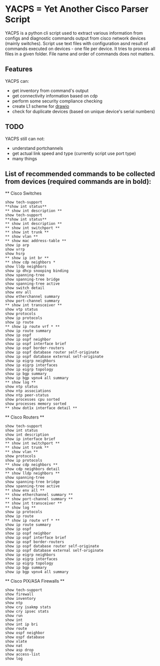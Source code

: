 # YACPS = Yet Another Cisco Parser Script 

YACPS is a python cli script used to extract various information from configs and diagnostic commands output from cisco network devices (mainly switches). 
Script use text files with configuration asnd result of commands executed on devices - one file per device. It tries to process all files in a given folder. 
File name and order of commands does not matters. 


## Features
YACPS can:
- get inventory from command's output
- get connectivity information based on cdp
- perform some security compliance checking 
- create L1 scheme for [drawio](https://app.diagrams.net)
- check for duplicate devices (based on unique device's serial numbers)

## TODO
YACPS still can not:
- understand portchannels
- get actual link speed and type (currently script use port type)
- many things

## List of recommended commands to be collected from devices (required commands are in bold):
** Cisco Switches
```
show tech-support
**show int status**
** show int description **
show tech-support
**show int status**
** show int description **
** show int switchport **
** show int trunk **
** show vlan **
** show mac address-table **
show ip arp
show vrrp
show hsrp
** show ip int br **
** show cdp neighbors *
show lldp neighbors
show ip dhcp snooping binding
show spanning-tree
show spanning-tree bridge
show spanning-tree active
show switch detail
show env all
show etherchannel summary
show port-channel summary
** show int transceiver **
show vtp status
show protocols
show ip protocols
show ip route
** show ip route vrf * **
show ip route summary
show ip ospf
show ip ospf neighbor
show ip ospf interface brief
show ip ospf border-routers
show ip ospf database router self-originate
show ip ospf database external self-originate
show ip eigrp neighbors
show ip eigrp interfaces
show ip eigrp topology
show ip bgp summary
show ip bgp vpnv4 all summary
** show log **
show ntp status
show ntp associations
show ntp peer-status
show processes cpu sorted
show processes memory sorted
** show dot1x interface detail **
```

** Cisco Routers **
```
show tech-support
show int status
show int description
show ip interface brief
** show int switchport **
** show int trunk **
** show vlan **
show protocols
show ip protocols
** show cdp neighbors **
show cdp neighbors detail
** show lldp neighbors **
show spanning-tree
show spanning-tree bridge
show spanning-tree active
** show env all **
** show etherchannel summary **
** show port-channel summary **
** show int transceiver **
** show log **
show ip protocols
show ip route
** show ip route vrf * **
show ip route summary
show ip ospf
show ip ospf neighbor
show ip ospf interface brief
show ip ospf border-routers
show ip ospf database router self-originate
show ip ospf database external self-originate
show ip eigrp neighbors
show ip eigrp interfaces
show ip eigrp topology
show ip bgp summary
show ip bgp vpnv4 all summary
```

** Cisco PIX/ASA Firewalls **
```
show tech-support 
show firewall
show inventory 
show ntp
show cry isakmp stats
show cry ipsec stats
show run
show int
show int ip bri
show route
show ospf neighbor
show ospf database 
show xlate
show nat
show asp drop
show access-list
show log
```
